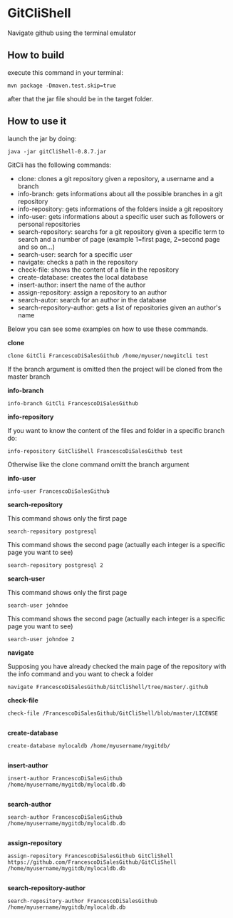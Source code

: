 # GitCliShell

Navigate github using the terminal emulator

## How to build
execute this command in your terminal:
 ``` 
mvn package -Dmaven.test.skip=true
 
 ```
after that the jar file should be in the target folder.

## How to use it

launch the jar by doing:
 ``` 
java -jar gitCliShell-0.8.7.jar
 
 ```

GitCli has the following commands:
 - clone: clones a git repository given a repository, a username and a branch
 - info-branch: gets informations about all the possible branches in a git repository
 - info-repository: gets informations of the folders inside a git repository
 - info-user: gets informations about a specific user such as followers or personal repositories
 - search-repository: searchs for a git repository given a specific term to search and a number of page (example 1=first page, 2=second page and so on...)
 - search-user: search for a specific user
 - navigate: checks a path in the repository
 - check-file: shows the content of a file in the repository
 - create-database: creates the local database
 - insert-author: insert the name of the author
 - assign-repository: assign a repository to an author
 - search-autor: search for an author in the database
 - search-repository-author: gets a list of repositories given an author's name
 
 Below you can see some examples on how to use these commands.
 
 **clone**
 
 ``` 
 clone GitCli FrancescoDiSalesGithub /home/myuser/newgitcli test
 
 ```
 If the branch argument is omitted then the project will be cloned from the master branch
 
 **info-branch**
 
 ``` 
 info-branch GitCli FrancescoDiSalesGithub 
 
 ```
  
 **info-repository**
 
 If you want to know the content of the files and folder in a specific branch do:
 
 ``` 
 info-repository GitCliShell FrancescoDiSalesGithub test
 
 ```
 Otherwise like the clone command omitt the branch argument
 
 **info-user**
 
 ``` 
 info-user FrancescoDiSalesGithub
 
 ```
 
  **search-repository**
  
 This command shows only the first page
 ``` 
search-repository postgresql 
 
 ```
 This command shows the second page (actually each integer is a specific page you want to see)
 
 ``` 
search-repository postgresql 2
 
 ```

**search-user**
  
 This command shows only the first page
 ``` 
search-user johndoe
 
 ```
 This command shows the second page (actually each integer is a specific page you want to see)
 
 ``` 
search-user johndoe 2
 
 ```
  
  **navigate**
  
 Supposing you have already checked the main page of the repository with the info command and you want to check a folder
   
   ``` 
navigate FrancescoDiSalesGithub/GitCliShell/tree/master/.github
 
 ```
 
 **check-file**
 
``` 
check-file /FrancescoDiSalesGithub/GitCliShell/blob/master/LICENSE
 
 ```
 
 **create-database**
  
``` 
create-database mylocaldb /home/myusername/mygitdb/
 
 ```
 
 **insert-author**
  
``` 
insert-author FrancescoDiSalesGithub /home/myusername/mygitdb/mylocaldb.db
 
 ```
 
 **search-author**
  
``` 
search-author FrancescoDiSalesGithub /home/myusername/mygitdb/mylocaldb.db
 
 ```

 **assign-repository**
  
``` 
assign-repository FrancescoDiSalesGithub GitCliShell https://github.com/FrancescoDiSalesGithub/GitCliShell  /home/myusername/mygitdb/mylocaldb.db
 
 ```
 
 **search-repository-author**
  
``` 
search-repository-author FrancescoDiSalesGithub /home/myusername/mygitdb/mylocaldb.db
 
 ```
